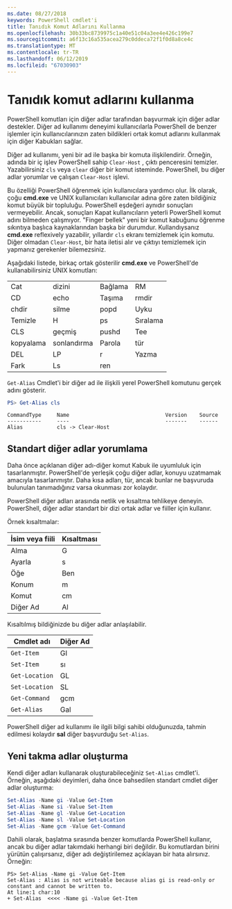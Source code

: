 ```yaml
---
ms.date: 08/27/2018
keywords: PowerShell cmdlet'i
title: Tanıdık Komut Adlarını Kullanma
ms.openlocfilehash: 30b33bc8739975c1a40e51c04a3ee4e426c199e7
ms.sourcegitcommit: a6f13c16a535acea279c0ddeca72f1f0d8a8ce4c
ms.translationtype: MT
ms.contentlocale: tr-TR
ms.lasthandoff: 06/12/2019
ms.locfileid: "67030903"
---
```

# <a name="using-familiar-command-names"></a>Tanıdık komut adlarını kullanma

PowerShell komutları için diğer adlar tarafından başvurmak için diğer adlar destekler. Diğer ad kullanımı deneyimi kullanıcılarla PowerShell de benzer işlemler için kullanıcılarınızın zaten bildikleri ortak komut adlarını kullanmak için diğer Kabukları sağlar.

Diğer ad kullanımı, yeni bir ad ile başka bir komuta ilişkilendirir. Örneğin, adında bir iç işlev PowerShell sahip `Clear-Host` , çıktı penceresini temizler. Yazabilirsiniz `cls` veya `clear` diğer bir komut isteminde. PowerShell, bu diğer adlar yorumlar ve çalışan `Clear-Host` işlevi.

Bu özelliği PowerShell öğrenmek için kullanıcılara yardımcı olur. İlk olarak, çoğu **cmd.exe** ve UNIX kullanıcıları kullanıcılar adına göre zaten bildiğiniz komut büyük bir topluluğu. PowerShell eşdeğeri aynıdır sonuçları vermeyebilir. Ancak, sonuçları Kapat kullanıcıların yeterli PowerShell komut adını bilmeden çalışmıyor. "Finger bellek" yeni bir komut kabuğunu öğrenme sıkıntıya başlıca kaynaklarından başka bir durumdur. Kullandıysanız **cmd.exe** reflexively yazabilir, yıllardır `cls` ekranı temizlemek için komutu. Diğer olmadan `Clear-Host`, bir hata iletisi alır ve çıktıyı temizlemek için yapmanız gerekenler bilemezsiniz.

Aşağıdaki listede, birkaç ortak gösterilir **cmd.exe** ve PowerShell'de kullanabilirsiniz UNIX komutları:

|||||
|-|-|-|-|
|Cat|dizini|Bağlama|RM|
|CD|echo|Taşıma|rmdir|
|chdir|silme|popd|Uyku|
|Temizle|H|ps|Sıralama|
|CLS|geçmiş|pushd|Tee|
|kopyalama|sonlandırma|Parola|tür|
|DEL|LP|r|Yazma|
|Fark|Ls|ren||

`Get-Alias` Cmdlet'i bir diğer ad ile ilişkili yerel PowerShell komutunu gerçek adını gösterir.

```powershell
PS> Get-Alias cls
```

```Output
CommandType     Name                               Version    Source
-----------     ----                               -------    ------
Alias           cls -> Clear-Host
```

## <a name="interpreting-standard-aliases"></a>Standart diğer adlar yorumlama

Daha önce açıklanan diğer adı-diğer komut Kabuk ile uyumluluk için tasarlanmıştır.
PowerShell'de yerleşik çoğu diğer adlar, konuyu uzatmamak amacıyla tasarlanmıştır. Daha kısa adları, tür, ancak bunlar ne başvuruda bulunulan tanımadığınız varsa okunması zor kolaydır.

PowerShell diğer adları arasında netlik ve kısaltma tehlikeye deneyin. PowerShell, diğer adlar standart bir dizi ortak adlar ve fiiller için kullanır.

Örnek kısaltmalar:

| İsim veya fiili | Kısaltması |
|--------------|--------------|
| Alma          | G            |
| Ayarla          | s            |
| Öğe         | Ben            |
| Konum     | m            |
| Komut      | cm           |
| Diğer Ad        | Al           |

Kısaltılmış bildiğinizde bu diğer adlar anlaşılabilir.

| Cmdlet adı    | Diğer Ad |
|----------------|-------|
| `Get-Item`     | GI    |
| `Set-Item`     | sı    |
| `Get-Location` | GL    |
| `Set-Location` | SL    |
| `Get-Command`  | gcm   |
| `Get-Alias`    | Gal   |

PowerShell diğer ad kullanımı ile ilgili bilgi sahibi olduğunuzda, tahmin edilmesi kolaydır **sal** diğer başvurduğu `Set-Alias`.

## <a name="creating-new-aliases"></a>Yeni takma adlar oluşturma

Kendi diğer adları kullanarak oluşturabileceğiniz `Set-Alias` cmdlet'i. Örneğin, aşağıdaki deyimleri, daha önce bahsedilen standart cmdlet diğer adlar oluşturma:

```powershell
Set-Alias -Name gi -Value Get-Item
Set-Alias -Name si -Value Set-Item
Set-Alias -Name gl -Value Get-Location
Set-Alias -Name sl -Value Set-Location
Set-Alias -Name gcm -Value Get-Command
```

Dahili olarak, başlatma sırasında benzer komutlarda PowerShell kullanır, ancak bu diğer adlar takımdaki herhangi biri değildir.
Bu komutlardan birini yürütün çalışırsanız, diğer adı değiştirilemez açıklayan bir hata alırsınız. Örneğin:

```
PS> Set-Alias -Name gi -Value Get-Item
Set-Alias : Alias is not writeable because alias gi is read-only or constant and cannot be written to.
At line:1 char:10
+ Set-Alias  <<<< -Name gi -Value Get-Item
```
